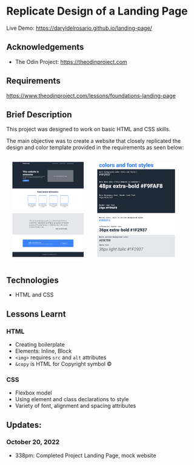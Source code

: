 # Replicate Design of a Landing Page
Live Demo: https://daryldelrosario.github.io/landing-page/

## Acknowledgements
* The Odin Project: https://theodinproject.com

## Requirements
https://www.theodinproject.com/lessons/foundations-landing-page

## Brief Description   
This project was designed to work on basic HTML and CSS skills.   

The main objective was to create a website that closely replicated the design and color template provided in the requirements as seen below:   
   
<img src="img/website-template.png" 
    alt="Web Design for this Project" 
    height="250px" style="padding: 16px">
<img src="img/color-fonts.png" 
    alt="Color Palette for Website" 
    height="250px" style="padding: 16px">

## Technologies
* HTML and CSS

## Lessons Learnt
### HTML
* Creating boilerplate
* Elements: Inline, Block
* `<img>` requires `src` and `alt` attributes
* `&copy` is HTML for Copyright symbol &copy;
   
### CSS
* Flexbox model
* Using element and class declarations to style
* Variety of font, alignment and spacing attributes

## Updates:
### October 20, 2022
* 338pm: Completed Project Landing Page, mock website

